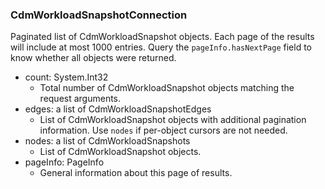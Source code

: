 ### CdmWorkloadSnapshotConnection
Paginated list of CdmWorkloadSnapshot objects. Each page of the results will include at most 1000 entries. Query the `pageInfo.hasNextPage` field to know whether all objects were returned.

- count: System.Int32
  - Total number of CdmWorkloadSnapshot objects matching the request arguments.
- edges: a list of CdmWorkloadSnapshotEdges
  - List of CdmWorkloadSnapshot objects with additional pagination information. Use `nodes` if per-object cursors are not needed.
- nodes: a list of CdmWorkloadSnapshots
  - List of CdmWorkloadSnapshot objects.
- pageInfo: PageInfo
  - General information about this page of results.
